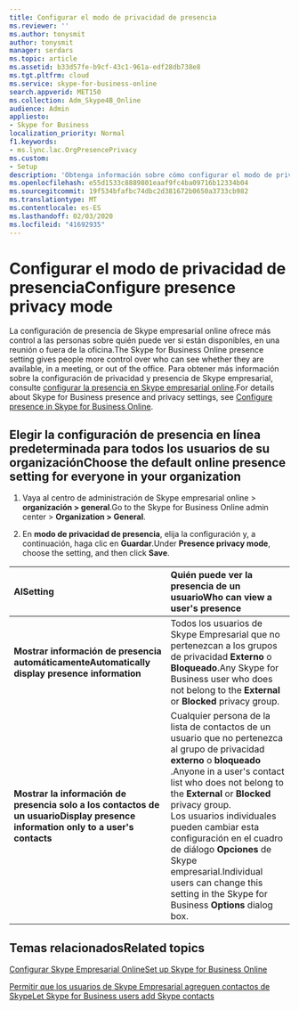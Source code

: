 ```yaml
---
title: Configurar el modo de privacidad de presencia
ms.reviewer: ''
ms.author: tonysmit
author: tonysmit
manager: serdars
ms.topic: article
ms.assetid: b33d57fe-b9cf-43c1-961a-edf28db738e8
ms.tgt.pltfrm: cloud
ms.service: skype-for-business-online
search.appverid: MET150
ms.collection: Adm_Skype4B_Online
audience: Admin
appliesto:
- Skype for Business
localization_priority: Normal
f1.keywords:
- ms.lync.lac.OrgPresencePrivacy
ms.custom:
- Setup
description: 'Obtenga información sobre cómo configurar el modo de privacidad para sus usuarios para que puedan controlar mejor la forma en que las personas ven su disponibilidad. '
ms.openlocfilehash: e55d1533c8889801eaaf9fc4ba09716b12334b04
ms.sourcegitcommit: 19f534bfafbc74dbc2d381672b0650a3733cb982
ms.translationtype: MT
ms.contentlocale: es-ES
ms.lasthandoff: 02/03/2020
ms.locfileid: "41692935"
---
```

# <a name="configure-presence-privacy-mode"></a><span data-ttu-id="945b3-103">Configurar el modo de privacidad de presencia</span><span class="sxs-lookup"><span data-stu-id="945b3-103">Configure presence privacy mode</span></span>

<span data-ttu-id="945b3-104">La configuración de presencia de Skype empresarial online ofrece más control a las personas sobre quién puede ver si están disponibles, en una reunión o fuera de la oficina.</span><span class="sxs-lookup"><span data-stu-id="945b3-104">The Skype for Business Online presence setting gives people more control over who can see whether they are available, in a meeting, or out of the office.</span></span> <span data-ttu-id="945b3-105">Para obtener más información sobre la configuración de privacidad y presencia de Skype empresarial, consulte [configurar la presencia en Skype empresarial online](configure-presence-in-skype-for-business-online.md).</span><span class="sxs-lookup"><span data-stu-id="945b3-105">For details about Skype for Business presence and privacy settings, see [Configure presence in Skype for Business Online](configure-presence-in-skype-for-business-online.md).</span></span> 
  
## <a name="choose-the-default-online-presence-setting-for-everyone-in-your-organization"></a><span data-ttu-id="945b3-106">Elegir la configuración de presencia en línea predeterminada para todos los usuarios de su organización</span><span class="sxs-lookup"><span data-stu-id="945b3-106">Choose the default online presence setting for everyone in your organization</span></span>
<span data-ttu-id="945b3-107"><a name="__top"> </a></span><span class="sxs-lookup"><span data-stu-id="945b3-107"><a name="__top"> </a></span></span>

1. <span data-ttu-id="945b3-108">Vaya al centro de administración de Skype empresarial online > **organización > general**.</span><span class="sxs-lookup"><span data-stu-id="945b3-108">Go to the Skype for Business Online admin center > **Organization > General**.</span></span>
    
2. <span data-ttu-id="945b3-109">En **modo de privacidad de presencia**, elija la configuración y, a continuación, haga clic en **Guardar**.</span><span class="sxs-lookup"><span data-stu-id="945b3-109">Under **Presence privacy mode**, choose the setting, and then click **Save**.</span></span>
    
|<span data-ttu-id="945b3-110">**Al**</span><span class="sxs-lookup"><span data-stu-id="945b3-110">**Setting**</span></span>|<span data-ttu-id="945b3-111">**Quién puede ver la presencia de un usuario**</span><span class="sxs-lookup"><span data-stu-id="945b3-111">**Who can view a user's presence**</span></span>|
|:-----|:-----|
|<span data-ttu-id="945b3-112">**Mostrar información de presencia automáticamente**</span><span class="sxs-lookup"><span data-stu-id="945b3-112">**Automatically display presence information**</span></span> <br/> |<span data-ttu-id="945b3-113">Todos los usuarios de Skype Empresarial que no pertenezcan a los grupos de privacidad **Externo** o **Bloqueado**.</span><span class="sxs-lookup"><span data-stu-id="945b3-113">Any Skype for Business user who does not belong to the **External** or **Blocked** privacy group.</span></span> <br/> |
|<span data-ttu-id="945b3-114">**Mostrar la información de presencia solo a los contactos de un usuario**</span><span class="sxs-lookup"><span data-stu-id="945b3-114">**Display presence information only to a user's contacts**</span></span> <br/> |<span data-ttu-id="945b3-115">Cualquier persona de la lista de contactos de un usuario que no pertenezca al grupo de privacidad **externo** o **bloqueado** .</span><span class="sxs-lookup"><span data-stu-id="945b3-115">Anyone in a user's contact list who does not belong to the **External** or **Blocked** privacy group.</span></span> <br/> <span data-ttu-id="945b3-116">Los usuarios individuales pueden cambiar esta configuración en el cuadro de diálogo **Opciones** de Skype empresarial.</span><span class="sxs-lookup"><span data-stu-id="945b3-116">Individual users can change this setting in the Skype for Business **Options** dialog box.</span></span> <br/> |
   
## <a name="related-topics"></a><span data-ttu-id="945b3-117">Temas relacionados</span><span class="sxs-lookup"><span data-stu-id="945b3-117">Related topics</span></span>
[<span data-ttu-id="945b3-118">Configurar Skype Empresarial Online</span><span class="sxs-lookup"><span data-stu-id="945b3-118">Set up Skype for Business Online</span></span>](set-up-skype-for-business-online.md)

[<span data-ttu-id="945b3-119">Permitir que los usuarios de Skype Empresarial agreguen contactos de Skype</span><span class="sxs-lookup"><span data-stu-id="945b3-119">Let Skype for Business users add Skype contacts</span></span>](let-skype-for-business-users-add-skype-contacts.md)

  
 
